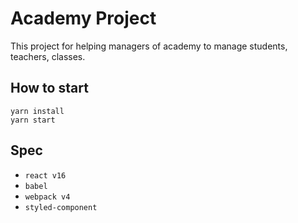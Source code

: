 # Academy Project
This project for helping managers of academy to manage students, teachers, classes.  

## How to start
```console
yarn install
yarn start
```  

## Spec
- `react v16`
- `babel`
- `webpack v4`
- `styled-component`

